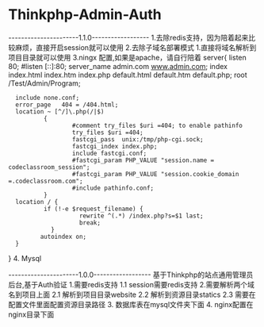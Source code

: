 # Thinkphp-Admin-Auth
----------------------1.1.0------------------
1.去除redis支持，因为陪着起来比较麻烦，直接开启session就可以使用
2.去除子域名部署模式
  1.直接将域名解析到项目目录就可以使用
3.ningx 配置,如果是apache，请自行陪着
server{
      listen 80;
      #listen [::]:80;
      server_name admin.com www.admin.com;
      index index.html index.htm index.php default.html default.htm default.php;
      root  /Test/Admin/Program;

      include none.conf;
      error_page   404 = /404.html;
      location ~ [^/]\.php(/|$)
              {
                      #comment try_files $uri =404; to enable pathinfo
                      try_files $uri =404;
                      fastcgi_pass  unix:/tmp/php-cgi.sock;
                      fastcgi_index index.php;
                      include fastcgi.conf;
                      #fastcgi_param PHP_VALUE "session.name = codeclassroom_session";
                      #fastcgi_param PHP_VALUE "session.cookie_domain =.codeclassroom.com";
                      #include pathinfo.conf;
              }
      location / {
              if (!-e $request_filename) {
            	        rewrite ^(.*) /index.php?s=$1 last;
            	        break;
        	   	}
             autoindex on;
      }

}
4. Mysql




----------------------1.0.0------------------
基于Thinkphp的站点通用管理员后台,基于Auth验证
1.需要redis支持
  1.1 session需要redis支持
2.需要解析两个域名到项目上面
  2.1 解析到项目目录website
  2.2 解析到资源目录statics
  2.3 需要在配置文件里面配置资源目录路径
3. 数据库表在mysql文件夹下面
4. nginx配置在nginx目录下面
